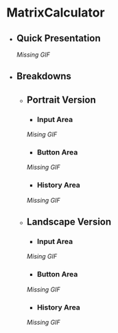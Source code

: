 # MatrixCalculator

* ## Quick Presentation
  _Missing GIF_

* ## Breakdowns
  * ## Portrait Version
    * ### Input Area
    _Mising GIF_
    * ### Button Area
    _Missing GIF_
    * ### History Area
    _Missing GIF_
  * ## Landscape Version
    * ### Input Area
    _Mising GIF_
    * ### Button Area
    _Missing GIF_
    * ### History Area
    _Missing GIF_
